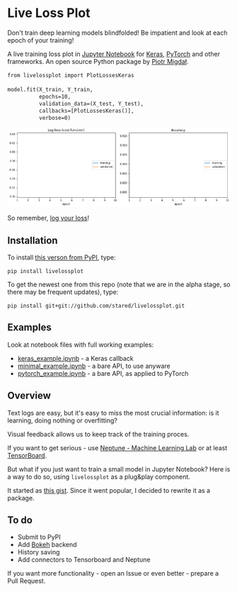 # Live Loss Plot

Don't train deep learning models blindfolded! Be impatient and look at each epoch of your training!

A live training loss plot in [Jupyter Notebook](http://jupyter.org/) for [Keras](https://keras.io/), [PyTorch](http://pytorch.org/) and other frameworks. An open source Python package by [Piotr Migdał](http://p.migdal.pl/).

```
from livelossplot import PlotLossesKeras

model.fit(X_train, Y_train,
          epochs=10,
          validation_data=(X_test, Y_test),
          callbacks=[PlotLossesKeras()],
          verbose=0)
```

![](livelossplot.gif)

So remember, [log your loss](https://twitter.com/pmigdal/status/943764924983017473)!

## Installation

To install [this verson from PyPI](https://pypi.python.org/pypi/livelossplot/), type:

```
pip install livelossplot
```

To get the newest one from this repo (note that we are in the alpha stage, so there may be frequent updates), type:

```
pip install git+git://github.com/stared/livelossplot.git
```

## Examples

Look at notebook files with full working examples:

* [keras_example.ipynb](https://github.com/stared/livelossplot/blob/master/keras_example.ipynb) - a Keras callback
* [minimal_example.ipynb](https://github.com/stared/livelossplot/blob/master/minimal_example.ipynb) - a bare API, to use anyware
* [pytorch_example.ipynb](https://github.com/stared/livelossplot/blob/master/pytorch_example.ipynb) - a bare API, as applied to PyTorch

## Overview

Text logs are easy, but it's easy to miss the most crucial information: is it learning, doing nothing or overfitting?

Visual feedback allows us to keep track of the training proces.

If you want to get serious - use [Neptune - Machine Learning Lab](https://neptune.ml/) or at least [TensorBoard](https://www.tensorflow.org/programmers_guide/summaries_and_tensorboard).

But what if you just want to train a small model in Jupyter Notebook? Here is a way to do so, using `livelossplot` as a plug&play component.

It started as [this gist](https://gist.github.com/stared/dfb4dfaf6d9a8501cd1cc8b8cb806d2e). Since it went popular, I decided to rewrite it as a package.

## To do

* Submit to PyPI
* Add [Bokeh](https://bokeh.pydata.org/) backend
* History saving
* Add connectors to Tensorboard and Neptune

If you want more functionality - open an Issue or even better - prepare a Pull Request.
